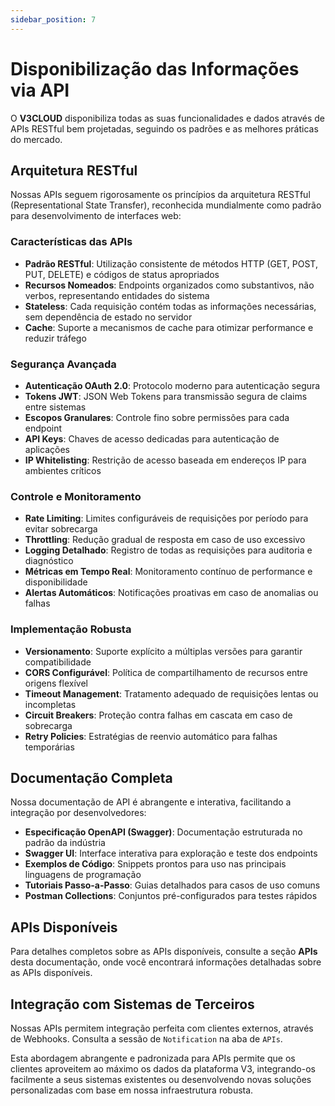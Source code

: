 ```yaml
---
sidebar_position: 7
---
```


# Disponibilização das Informações via API

O **V3CLOUD** disponibiliza todas as suas funcionalidades e dados através de APIs RESTful bem projetadas, seguindo os padrões e as melhores práticas do mercado.

## Arquitetura RESTful

Nossas APIs seguem rigorosamente os princípios da arquitetura RESTful (Representational State Transfer), reconhecida mundialmente como padrão para desenvolvimento de interfaces web:

### Características das APIs

- **Padrão RESTful**: Utilização consistente de métodos HTTP (GET, POST, PUT, DELETE) e códigos de status apropriados
- **Recursos Nomeados**: Endpoints organizados como substantivos, não verbos, representando entidades do sistema
- **Stateless**: Cada requisição contém todas as informações necessárias, sem dependência de estado no servidor
- **Cache**: Suporte a mecanismos de cache para otimizar performance e reduzir tráfego

### Segurança Avançada

- **Autenticação OAuth 2.0**: Protocolo moderno para autenticação segura
- **Tokens JWT**: JSON Web Tokens para transmissão segura de claims entre sistemas
- **Escopos Granulares**: Controle fino sobre permissões para cada endpoint
- **API Keys**: Chaves de acesso dedicadas para autenticação de aplicações
- **IP Whitelisting**: Restrição de acesso baseada em endereços IP para ambientes críticos

### Controle e Monitoramento

- **Rate Limiting**: Limites configuráveis de requisições por período para evitar sobrecarga
- **Throttling**: Redução gradual de resposta em caso de uso excessivo
- **Logging Detalhado**: Registro de todas as requisições para auditoria e diagnóstico
- **Métricas em Tempo Real**: Monitoramento contínuo de performance e disponibilidade
- **Alertas Automáticos**: Notificações proativas em caso de anomalias ou falhas

### Implementação Robusta

- **Versionamento**: Suporte explícito a múltiplas versões para garantir compatibilidade
- **CORS Configurável**: Política de compartilhamento de recursos entre origens flexível
- **Timeout Management**: Tratamento adequado de requisições lentas ou incompletas
- **Circuit Breakers**: Proteção contra falhas em cascata em caso de sobrecarga
- **Retry Policies**: Estratégias de reenvio automático para falhas temporárias

## Documentação Completa

Nossa documentação de API é abrangente e interativa, facilitando a integração por desenvolvedores:

- **Especificação OpenAPI (Swagger)**: Documentação estruturada no padrão da indústria
- **Swagger UI**: Interface interativa para exploração e teste dos endpoints
- **Exemplos de Código**: Snippets prontos para uso nas principais linguagens de programação
- **Tutoriais Passo-a-Passo**: Guias detalhados para casos de uso comuns
- **Postman Collections**: Conjuntos pré-configurados para testes rápidos

## APIs Disponíveis

Para detalhes completos sobre as APIs disponíveis, consulte a seção **APIs** desta documentação, onde você encontrará informações detalhadas sobre as APIs disponíveis.

## Integração com Sistemas de Terceiros

Nossas APIs permitem integração perfeita com clientes externos, através de Webhooks. Consulta a sessão de `Notification` na aba de `APIs`.

Esta abordagem abrangente e padronizada para APIs permite que os clientes aproveitem ao máximo os dados da plataforma V3, integrando-os facilmente a seus sistemas existentes ou desenvolvendo novas soluções personalizadas com base em nossa infraestrutura robusta.
